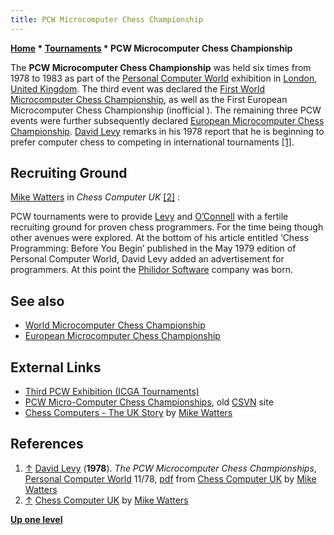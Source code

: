 ```yaml
---
title: PCW Microcomputer Chess Championship
---
```

**[Home](Home "Home") \* [Tournaments](Tournaments_and_Matches "Tournaments and Matches") \* PCW Microcomputer Chess Championship**


The **PCW Microcomputer Chess Championship** was held six times from 1978 to 1983 as part of the [Personal Computer World](Personal_Computer_World "Personal Computer World") exhibition in [London](https://en.wikipedia.org/wiki/London), [United Kingdom](https://en.wikipedia.org/wiki/United_Kingdom). The third event was declared the [First World Microcomputer Chess Championship](WMCCC_1980 "WMCCC 1980"), as well as the First European Microcomputer Chess Championship (inofficial ). The remaining three PCW events were further subsequently declared [European Microcomputer Chess Championship](European_Microcomputer_Chess_Championship "European Microcomputer Chess Championship"). [David Levy](David_Levy "David Levy") remarks in his 1978 report that he is beginning to prefer computer chess to competing in international tournaments <a id="cite-note-1" href="#cite-ref-1">[1]</a>.



## Recruiting Ground


[Mike Watters](Mike_Watters "Mike Watters") in *Chess Computer UK* <a id="cite-note-2" href="#cite-ref-2">[2]</a> :


PCW tournaments were to provide [Levy](David_Levy "David Levy") and [O’Connell](Kevin_O%E2%80%99Connell "Kevin O’Connell") with a fertile recruiting ground for proven chess programmers. For the time being though other avenues were explored. At the bottom of his article entitled ‘Chess Programming: Before You Begin’ published in the May 1979 edition of Personal Computer World, David Levy added an advertisement for programmers. At this point the [Philidor Software](Philidor_Software "Philidor Software") company was born.



 [](http://www.chesscomputeruk.com/html/chess_computers_-_the_uk_story.html) 
## See also


* [World Microcomputer Chess Championship](World_Microcomputer_Chess_Championship "World Microcomputer Chess Championship")
* [European Microcomputer Chess Championship](European_Microcomputer_Chess_Championship "European Microcomputer Chess Championship")


## External Links


* [Third PCW Exhibition (ICGA Tournaments)](https://www.game-ai-forum.org/icga-tournaments/event_info.php?id=3)
* [PCW Micro-Computer Chess Championships](http://old.csvn.nl/pcw_hist.html), old [CSVN](CSVN "CSVN") site
* [Chess Computers - The UK Story](http://www.chesscomputeruk.com/html/chess_computers_-_the_uk_story.html) by [Mike Watters](Mike_Watters "Mike Watters")


## References


1. <a id="cite-ref-1" href="#cite-note-1">↑</a> [David Levy](David_Levy "David Levy") (**1978**). *The PCW Microcomputer Chess Championships*, [Personal Computer World](Personal_Computer_World "Personal Computer World") 11/78, [pdf](http://www.chesscomputeruk.com/PCW-MCC_1978.pdf) from [Chess Computer UK](http://www.chesscomputeruk.com/index.html) by [Mike Watters](Mike_Watters "Mike Watters")
2. <a id="cite-ref-2" href="#cite-note-2">↑</a> [Chess Computer UK](http://www.chesscomputeruk.com/index.html) by [Mike Watters](Mike_Watters "Mike Watters")

**[Up one level](Tournaments_and_Matches "Tournaments and Matches")**







 

